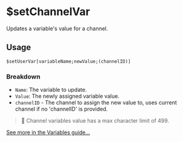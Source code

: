 # $setChannelVar
Updates a variable's value for a channel.

## Usage
```
$setUserVar[variableName;newValue;(channelID)]
```

### Breakdown
- `Name`: The variable to update.
- `Value`: The newly assigned variable value.
- `channelID` - The channel to assign the new value to, uses current channel if no 'channelID' is provided.

> 📝 Channel variables value has a max character limit of 499.

[See more in the Variables guide...](https://nilpointer-software.github.io/bdfd-wiki/guides/variables.html)
